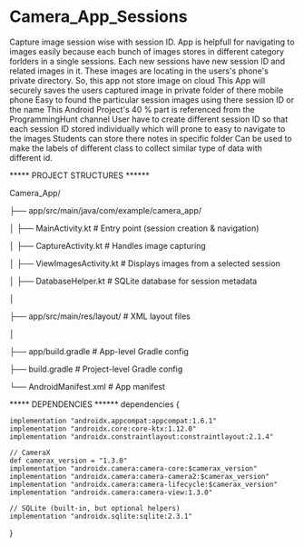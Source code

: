 # Camera_App_Sessions


Capture image session wise with session ID. App is helpfull for navigating to images easily because each bunch of images stores in different category forlders in a single sessions. Each new sessions have new session ID and related images in it. These images are locating in the users's phone's private directory. So, this app not store image on cloud
This App will securely saves the users captured image in private folder of there mobile phone
Easy to found the particular session images using there session ID or the name
This Android Project's 40 % part is referenced from the ProgrammingHunt channel
User have to create different session ID so that each session ID stored individually which will prone to easy to navigate to the images
Students can store there notes in specific folder 
Can be used to make the labels of different class to collect similar type of data with different id.


***** PROJECT STRUCTURES ******


Camera_App/ 

 ├── app/src/main/java/com/example/camera_app/  

 
 │        ├── MainActivity.kt                              # Entry point (session creation & navigation)  

 
 │        ├── CaptureActivity.kt                               # Handles image capturing   

 
 │        ├── ViewImagesActivity.kt                          # Displays images from a selected session

 
 │        ├── DatabaseHelper.kt                               # SQLite database for session metadata

 │
 
 ├── app/src/main/res/layout/                            # XML layout files
 
 │
 
 ├── app/build.gradle                               # App-level Gradle config
 
 ├── build.gradle                                     # Project-level Gradle config
 
 └── AndroidManifest.xml                           # App manifest


***** DEPENDENCIES ******
 dependencies {
 
    implementation "androidx.appcompat:appcompat:1.6.1"
    implementation "androidx.core:core-ktx:1.12.0"
    implementation "androidx.constraintlayout:constraintlayout:2.1.4"

    // CameraX
    def camerax_version = "1.3.0"
    implementation "androidx.camera:camera-core:$camerax_version"
    implementation "androidx.camera:camera-camera2:$camerax_version"
    implementation "androidx.camera:camera-lifecycle:$camerax_version"
    implementation "androidx.camera:camera-view:1.3.0"

    // SQLite (built-in, but optional helpers)
    implementation "androidx.sqlite:sqlite:2.3.1"
}

